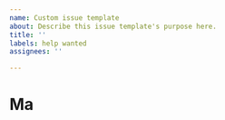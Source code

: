 ```yaml
---
name: Custom issue template
about: Describe this issue template's purpose here.
title: ''
labels: help wanted
assignees: ''

---
```

# Ma

